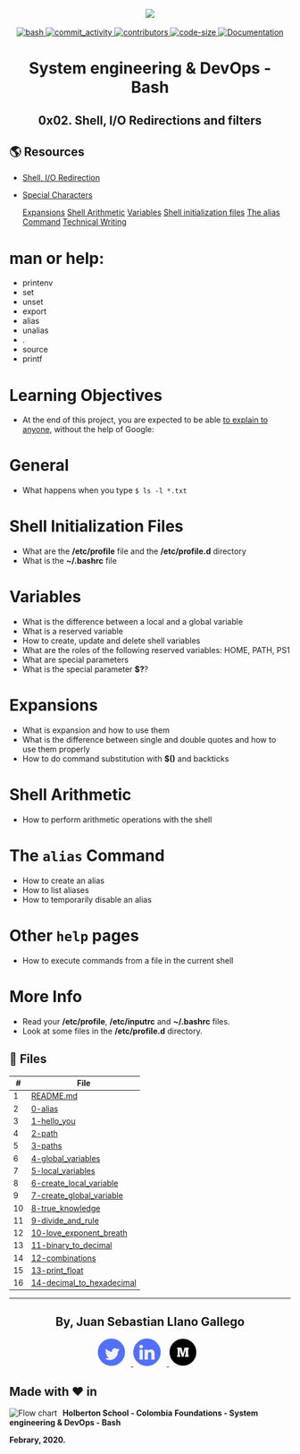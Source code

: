 <p align="center">
     <p align="center">
          <img src="https://www.holbertonschool.com/holberton-logo.png" width="360"/>
     </p>
     <p align="center">
          <a href="https://github.com/ellerbrock/open-source-badges/">
               <img alt="bash" src="https://badges.frapsoft.com/bash/v1/bash.png?v=103" target="_blank" />
          </a>
          <a href="https://github.com/llanojs/holberton-system_engineering-devops/commits/master">
               <img alt="commit_activity" src="https://img.shields.io/github/commit-activity/y/llanojs/holberton-system_engineering-devops" target="_blank" />
          </a>
          <a href="https://github.com/llanojs/holberton-system_engineering-devops/graphs/contributors">
               <img alt="contributors" src="https://img.shields.io/github/contributors/llanojs/holberton-system_engineering-devops" target="_blank" />
          </a>
          <a href="https://github.com/llanojs/holberton-system_engineering-devops" target="_blank">
               <img alt="code-size" src="https://img.shields.io/github/languages/code-size/llanojs/holberton-system_engineering-devops" />
          </a>
          <a href="https://github.com/llanojs/holberton-system_engineering-devops" target="_blank">
               <img alt="Documentation" src="https://img.shields.io/badge/documentation-yes-brightgreen.svg" />
          </a>
     </p>
</p>

<h1 align="center">System engineering & DevOps - Bash </h1>
<h2 align="center">0x02. Shell, I/O Redirections and filters </h2>

## :earth_americas: Resources  

* [Shell, I/O Redirection](http://linuxcommand.org/lc3_lts0070.php)
* [Special Characters](http://mywiki.wooledge.org/BashGuide/SpecialCharacters)


    [Expansions](http://linuxcommand.org/lc3_lts0080.php)
    [Shell Arithmetic](https://www.gnu.org/software/bash/manual/html_node/Shell-Arithmetic.html)
    [Variables](http://tldp.org/LDP/Bash-Beginners-Guide/html/sect_03_02.html)
    [Shell initialization files](http://tldp.org/LDP/Bash-Beginners-Guide/html/sect_03_01.html)
    [The alias Command](http://www.linfo.org/alias.html)
    [Technical Writing](Technical_Writing)


# man or help:

*    printenv
*    set
*    unset
*    export
*    alias
*    unalias
*    .
*    source
*    printf

# Learning Objectives

* At the end of this project, you are expected to be able [to explain to anyone](https://fs.blog/2012/04/feynman-technique/), without the help of Google:

#   General

*    What happens when you type `$ ls -l *.txt`

#   Shell Initialization Files

*    What are the **/etc/profile** file and the **/etc/profile.d** directory
*    What is the **~/.bashrc** file

#   Variables

*    What is the difference between a local and a global variable
*    What is a reserved variable
*    How to create, update and delete shell variables
*    What are the roles of the following reserved variables: HOME, PATH, PS1
*    What are special parameters
*    What is the special parameter **$?**?

#   Expansions

*    What is expansion and how to use them
*    What is the difference between single and double quotes and how to use them properly
*    How to do command substitution with **$()** and backticks

#   Shell Arithmetic

*    How to perform arithmetic operations with the shell

#   The `alias` Command

*    How to create an alias
*    How to list aliases
*    How to temporarily disable an alias

#   Other `help` pages

*    How to execute commands from a file in the current shell

# More Info

* Read your **/etc/profile**, **/etc/inputrc** and **~/.bashrc** files.
* Look at some files in the **/etc/profile.d** directory.





## :memo: Files 
#|File
---|---
1|[README.md](./README.md) 
2|[0-alias](./0-alias)
3|[1-hello_you](./1-hello_you)
4|[2-path](./2-path)
5|[3-paths](./3-paths)
6|[4-global_variables](./4-global_variables)
7|[5-local_variables](./5-local_variables)
8|[6-create_local_variable](./6-create_local_variable)
9|[7-create_global_variable](./7-create_global_variable)
10|[8-true_knowledge](./8-true_knowledge)
11|[9-divide_and_rule](./9-divide_and_rule)
12|[10-love_exponent_breath](./10-love_exponent_breath)
13|[11-binary_to_decimal](./11-binary_to_decimal)
14|[12-combinations](./12-combinations)
15|[13-print_float](./13-print_float)
16|[14-decimal_to_hexadecimal](./14-decimal_to_hexadecimal)

---

<p align="center">
    <h2 align="center">By, Juan Sebastian Llano Gallego</h2>
      <p align="center">
        <a href="https://twitter.com/llanoJS" target="_blank">
            <img alt="twitter_page" src="https://raw.githubusercontent.com/EckoJuan/Readme_template/master/images/twitter.png" style="float: center; margin-right: 10px" height="50" width="50">
        </a>
        <a href="https://www.linkedin.com/in/juansllano/" target="_blank">
            <img alt="linkedin_page" src="https://raw.githubusercontent.com/EckoJuan/Readme_template/master/images/linkedin.png" style="float: center; margin-right: 10px" height="50"  width="50">
        </a>
        <a href="https://medium.com/@juanllano93" target="_blank">
            <img alt="medium_page" src="https://raw.githubusercontent.com/EckoJuan/Readme_template/master/images/medium.png" style="float: center; margin-right: 10px" height="50" width="50">
        </a>
      </p>
</p>

## Made with :heart: in
<img src="https://www.holbertonschool.com/holberton-logo.png"
     alt="Flow chart"
     style="float: left; margin-right: 10px;">

**Holberton School - Colombia**
**Foundations - System engineering & DevOps - Bash**

**Febrary, 2020.**

